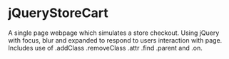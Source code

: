 # jQueryStoreCart
A single page webpage which simulates a store checkout. Using jQuery with focus, blur and expanded to respond to users interaction with page. Includes use of .addClass .removeClass .attr .find .parent and .on.
